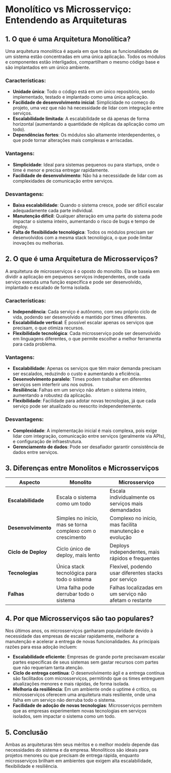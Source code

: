 
# Monolítico vs Microsserviço: Entendendo as Arquiteturas

## 1. O que é uma Arquitetura Monolítica?

Uma arquitetura monolítica é aquela em que todas as funcionalidades de um sistema estão concentradas em uma única aplicação. Todos os módulos e componentes estão interligados, compartilham o mesmo código base e são implantados em um único ambiente.

### Características:
- **Unidade única**: Todo o código está em um único repositório, sendo implementado, testado e implantado como uma única aplicação.
- **Facilidade de desenvolvimento inicial**: Simplicidade no começo do projeto, uma vez que não há necessidade de lidar com integração entre serviços.
- **Escalabilidade limitada**: A escalabilidade se dá apenas de forma horizontal (aumentando a quantidade de réplicas da aplicação como um todo).
- **Dependências fortes**: Os módulos são altamente interdependentes, o que pode tornar alterações mais complexas e arriscadas.

### Vantagens:
- **Simplicidade**: Ideal para sistemas pequenos ou para startups, onde o time é menor e precisa entregar rapidamente.
- **Facilidade de desenvolvimento**: Não há a necessidade de lidar com as complexidades de comunicação entre serviços.

### Desvantagens:
- **Baixa escalabilidade**: Quando o sistema cresce, pode ser difícil escalar adequadamente cada parte individual.
- **Manutenção difícil**: Qualquer alteração em uma parte do sistema pode impactar o sistema inteiro, aumentando o risco de bugs e tempo de deploy.
- **Falta de flexibilidade tecnológica**: Todos os módulos precisam ser desenvolvidos com a mesma stack tecnológica, o que pode limitar inovações ou melhorias.

## 2. O que é uma Arquitetura de Microsserviços?

A arquitetura de microsserviços é o oposto do monolito. Ela se baseia em dividir a aplicação em pequenos serviços independentes, onde cada serviço executa uma função específica e pode ser desenvolvido, implantado e escalado de forma isolada.

### Características:
- **Independência**: Cada serviço é autônomo, com seu próprio ciclo de vida, podendo ser desenvolvido e mantido por times diferentes.
- **Escalabilidade vertical**: É possível escalar apenas os serviços que precisam, o que otimiza recursos.
- **Flexibilidade tecnológica**: Cada microsserviço pode ser desenvolvido em linguagens diferentes, o que permite escolher a melhor ferramenta para cada problema.

### Vantagens:
- **Escalabilidade**: Apenas os serviços que têm maior demanda precisam ser escalados, reduzindo o custo e aumentando a eficiência.
- **Desenvolvimento paralelo**: Times podem trabalhar em diferentes serviços sem interferir uns nos outros.
- **Resiliência**: Falhas em um serviço não afetam o sistema inteiro, aumentando a robustez da aplicação.
- **Flexibilidade**: Facilidade para adotar novas tecnologias, já que cada serviço pode ser atualizado ou reescrito independentemente.

### Desvantagens:
- **Complexidade**: A implementação inicial é mais complexa, pois exige lidar com integração, comunicação entre serviços (geralmente via APIs), e configuração de infraestrutura.
- **Gerenciamento de dados**: Pode ser desafiador garantir consistência de dados entre serviços.

## 3. Diferenças entre Monolitos e Microsserviços

| Aspecto                | Monolito                                             | Microsserviço                                     |
|------------------------|------------------------------------------------------|---------------------------------------------------|
| **Escalabilidade**      | Escala o sistema como um todo                        | Escala individualmente os serviços mais demandados|
| **Desenvolvimento**     | Simples no início, mas se torna complexo com o crescimento | Complexo no início, mas facilita manutenção e evolução |
| **Ciclo de Deploy**     | Ciclo único de deploy, mais lento                    | Deploys independentes, mais rápidos e frequentes   |
| **Tecnologias**         | Única stack tecnológica para todo o sistema          | Flexível, podendo usar diferentes stacks por serviço|
| **Falhas**              | Uma falha pode derrubar todo o sistema               | Falhas localizadas em um serviço não afetam o restante|

## 4. Por que Microsserviços são tao populares?

Nos últimos anos, os microsserviços ganharam popularidade devido à necessidade das empresas de escalar rapidamente, melhorar a manutenção e acelerar a entrega de novas funcionalidades. As principais razões para essa adoção incluem:

- **Escalabilidade eficiente**: Empresas de grande porte precisavam escalar partes específicas de seus sistemas sem gastar recursos com partes que não requeriam tanta atenção.
- **Ciclo de entrega contínua**: O desenvolvimento ágil e a entrega contínua são facilitados com microsserviços, permitindo que os times entreguem atualizações menores e mais rápidas, de forma isolada.
- **Melhoria da resiliência**: Em um ambiente onde o uptime é crítico, os microsserviços oferecem uma arquitetura mais resiliente, onde uma falha em um serviço não derruba todo o sistema.
- **Facilidade de adoção de novas tecnologias**: Microsserviços permitem que as empresas experimentem novas tecnologias em serviços isolados, sem impactar o sistema como um todo.

## 5. Conclusão

Ambas as arquiteturas têm seus méritos e o melhor modelo depende das necessidades do sistema e da empresa. Monolíticos são ideais para projetos menores ou que precisam de entrega rápida, enquanto microsserviços brilham em ambientes que exigem alta escalabilidade, flexibilidade e resiliência.
<br><br>
